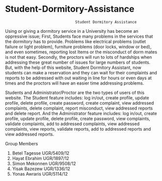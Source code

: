 # Student-Dormitory-Assistance
                                    Student Dormitory Assistance
Using or giving a dormitory service in a University has become an oppressive issue; First, Students face many problems in the services that the dormitory has to provide. Problems like electrical problems (outlet failure or light problem), furniture problems (door locks, window or bed), and even sometimes, reporting lost Items or the misconduct of dorm mates is not that easy. Secondly, the proctors will run to lots of hardships when addressing these great number of issues for large numbers of students. But, with the help of this website, Student Dormitory Assistant, now students can make a reservation and they can wait for their complaints and reports to be addressed with out waiting in line for hours or even days at times and the proctors will have an easier time addressing problems.

Students and Administrator/Proctor are the two types of users of this website. The Student feature includes: log in/out, create profile, update profile, delete profile, create password, create complaint, view addressed complaints, delete complaint, report misconduct, view addressed reports and delete report. And the Administrator feature includes: log in/out, create profile, update profile, delete profile, create password, view complaints, validate complaints, add to addressed complaints, view addressed complaints, view reports, validate reports, add to addressed reports and view addressed reports.

Group Members
1. Betel Tagesse UGR/5409/12
2. Hayat Ebrahim UGR/1897/12
3. Simon Mekonnen UGR/9508/12
4. Yisak Bazezew UGR/1336/12
5. Yonas Awraris UGR/5114/12


